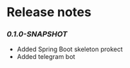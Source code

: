 #  Release notes

###  _0.1.0-SNAPSHOT_
- Added Spring Boot skeleton prokect
- Added telegram bot


